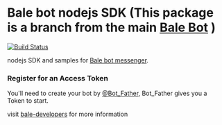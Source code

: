 # Bale bot nodejs SDK (This package is a branch from the main [Bale Bot](https://www.npmjs.com/package/balebot) )
[![Build Status](https://avatars1.githubusercontent.com/u/35299314?s=200&v=4)](https://github.com/balemessenger)

nodejs SDK and samples for [Bale bot messenger](https://developers.bale.ai).


### Register for an Access Token

You'll need to create your bot by [@Bot_Father](https://web.bale.ai/), Bot_Father gives you a Token to start.

visit [bale-developers](https://developers.bale.ai) for more information
